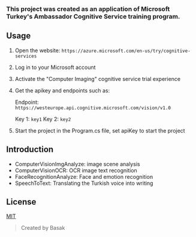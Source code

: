 ### This project was created as an application of Microsoft Turkey's Ambassador Cognitive Service training program.


## Usage

1. Open the website: `https://azure.microsoft.com/en-us/try/cognitive-services` 

2. Log in to your Microsoft account 

3. Activate the "Computer Imaging" cognitive service trial experience 

4. Get the apikey and endpoints such as: 

   Endpoint: `https://westeurope.api.cognitive.microsoft.com/vision/v1.0`

   Key 1: `key1`
   Key 2: `key2` 

5. Start the project in the Program.cs file, set apiKey to start the project

## Introduction 

* ComputerVisionImgAnalyze: image scene analysis 
* ComputerVisionOCR: OCR image text recognition
* FaceRecognitionAnalyze: Face and emotion recognition
* SpeechToText: Translating the Turkish voice into writing

## License
[MIT](https://choosealicense.com/licenses/mit/)
> Created by Basak
